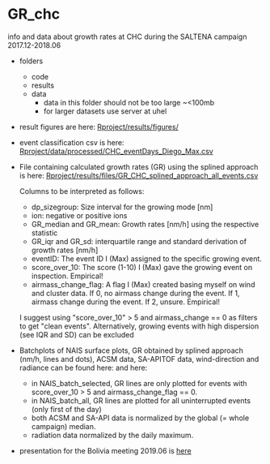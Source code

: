 # GR_chc
info and data about growth rates at CHC during the SALTENA campaign 2017.12-2018.06
- folders
  - code 
  - results
  - data 
      - data in this folder should not be too large ~<100mb 
      - for larger datasets use server at uhel
      
- result figures are here:
[Rproject/results/figures/](Rproject/results/figures/)

- event classification csv is here:
[Rproject/data/processed/CHC_eventDays_Diego_Max.csv](Rproject/data/processed/CHC_eventDays_Diego_Max.csv)
      
- File containing calculated growth rates (GR) using the splined approach is here: [Rproject/results/files/GR_CHC_splined_approach_all_events.csv](Rproject/results/files/GR_CHC_splined_approach_all_events.csv)

    Columns to be interpreted as follows: 
    - dp_sizegroup: Size interval for the growing mode [nm]
    - ion:  negative or positive ions
    - GR_median and GR_mean: Growth rates [nm/h] using the respective statistic
    - GR_iqr and GR_sd: interquartile range and standard derivation of growth rates [nm/h]
    - eventID: The event ID I (Max) assigned to the specific growing event.
    - score_over_10: The score (1-10) I (Max) gave the growing event on inspection. Empirical!
    - airmass_change_flag: A flag I (Max) created basing myself on wind and cluster data. If 0, no airmass change during the event. If 1,         airmass change during the event. If 2, unsure. Empirical!
    
    I suggest using "score_over_10" > 5 and airmass_change == 0 as filters to get "clean events". Alternatively, growing events with high dispersion (see IQR and SD) can be excluded
    
- Batchplots of NAIS surface plots, GR obtained by splined approach (nm/h, lines and dots), ACSM data, SA-APITOF data, wind-direction and radiance can be found 
here: 
and here:
  - in NAIS_batch_selected, GR lines are only plotted for events with score_over_10 > 5 and airmass_change_flag == 0. 
  - in NAIS_batch_all, GR lines are plotted for all uninterrupted events (only first of the day)
  - both ACSM and SA-API data is normalized by the global (= whole campaign) median.
  - radiation data normalized by the daily maximum.
      
- presentation for the Bolivia meeting 2019.06 is
[here](Presentations/bolivia_meeting_2019/Presentation_bolivia_meeting_Max_Diego.md)
